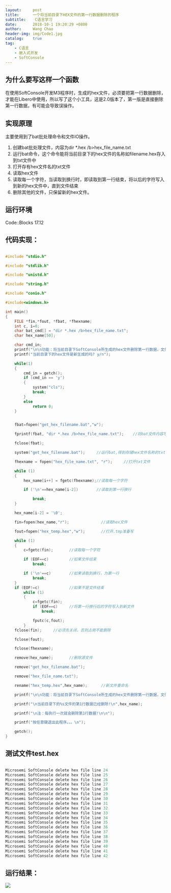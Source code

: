 ```yaml
---
layout:     post
title:      一个将当前目录下HEX文件的第一行数据删除的程序
subtitle:	 C语言学习
date:       2018-10-1 19:20:29 +0800
author:     Wang Chao
header-img: img/Code1.jpg
catalog:    true
tag:
    - C语言
    - 嵌入式开发
    - SoftConsole
---
```


## 为什么要写这样一个函数

在使用SoftConsole开发M3程序时，生成的hex文件，必须要把第一行数据删除，才能在Libero中使用，所以写了这个小工具，这是2.0版本了，第一版是直接删除第一行数据，有可能会导致误操作。

## 实现原理

主要使用到了bat批处理命令和文件IO操作。

1. 创建bat批处理文件，内容为dir *.hex /b>hex_file_name.txt
2. 运行bat命令，这个命令能将当前目录下的hex文件的名称如filename.hex存入到txt文件中
3. 打开存有hex文件名的txt文件
3. 读取hex文件
4. 读取每一个字符，当读取到换行时，即读取到第一行结束，将以后的字符写入到新的hex文件中，直到文件结束
5. 删除其他的文件，只保留新的hex文件。

## 运行环境

Code::Blocks 17.12

## 代码实现：

```c

#include "stdio.h"

#include "stdlib.h"

#include "unistd.h"

#include "string.h"

#include "conio.h"

#include<windows.h>

int main()
{
    FILE *fin,*fout, *fbat, *fhexname;
    int c, i=0;
    char bat_cmd[] = "dir *.hex /b>hex_file_name.txt";
    char hex_name[50];

    char cmd_in;
    printf("\n\n功能：将当前目录下SoftConsole所生成的hex文件删除第一行数据，文件名不限——v1.3\n\n");
    printf("当前目录下的hex文件是新生成的吗? y/n");

    while(1)
    {
        cmd_in = getch();
        if (cmd_in == 'y')
        {
            system("cls");
            break;
        }
        else
            return 0;
    }


    fbat=fopen("get_hex_filename.bat","w");

    fprintf(fbat, "dir *.hex /b>hex_file_name.txt");    //将bat文件内容写入文件

    fclose(fbat);

    system("get_hex_filename.bat");     //运行bat,得到存储hex文件名称的txt文件

    fhexname = fopen("hex_file_name.txt", "r");     //打开txt文件

    while (1)
    {
        hex_name[i++] = fgetc(fhexname);//读取每一个字符

        if ('\n'==hex_name[i-2])        //读取到第一行换行

            break;
    }

    hex_name[i-2] = '\0';

    fin=fopen(hex_name,"r");              //读取hex文件

    fout=fopen("hex_temp.hex","w");       //打开.tmp准备写

    while (1)
    {
        c=fgetc(fin);       //读取每一个字符

        if (EOF==c)         //如果文件结束
            break;

        if ('\n'==c)        //如果读取到换行，为第一行
            break;
    }
    if (EOF!=c)             //如果不是文件结束
        while (1)
        {
            c=fgetc(fin);
            if (EOF==c)     //将第一行换行后的字符写入到新文件
                break;

            fputc(c,fout);
        }
    fclose(fin);     //必须先关闭，否则占用不能删除

    fclose(fout);

    fclose(fhexname);

    remove(hex_name);       //删除源文件

    remove("get_hex_filename.bat");

    remove("hex_file_name.txt");

    rename("hex_temp.hex",hex_name);      //新文件重命名

    printf("\n\n功能：将当前目录下SoftConsole所生成的hex文件删除第一行数据，文件名不限——v1.3\n\n");

    printf("\n当前目录下的%s文件的第1行数据已经删除!\n",hex_name);

    printf("\n注：每执行一次就会删除第1行数据!\n\n");

    printf("按任意键退出此程序。。。\n");

    getch();
}

```

## 测试文件test.hex


```c

Microsemi SoftConsole delete hex file line 24
Microsemi SoftConsole delete hex file line 25
Microsemi SoftConsole delete hex file line 26
Microsemi SoftConsole delete hex file line 27
Microsemi SoftConsole delete hex file line 28
Microsemi SoftConsole delete hex file line 29
Microsemi SoftConsole delete hex file line 30
Microsemi SoftConsole delete hex file line 31
Microsemi SoftConsole delete hex file line 32
Microsemi SoftConsole delete hex file line 33
Microsemi SoftConsole delete hex file line 34
Microsemi SoftConsole delete hex file line 35
Microsemi SoftConsole delete hex file line 36
Microsemi SoftConsole delete hex file line 37
Microsemi SoftConsole delete hex file line 38
Microsemi SoftConsole delete hex file line 39
Microsemi SoftConsole delete hex file line 40
Microsemi SoftConsole delete hex file line 41
Microsemi SoftConsole delete hex file line 42

```


## 运行结果：

![](http://wcc-blog.oss-cn-beijing.aliyuncs.com/18-10-1/65339483.jpg)